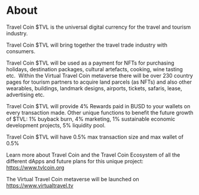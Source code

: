 # About

Travel Coin $TVL is the universal digital currency for the travel and tourism industry.

Travel Coin $TVL will bring together the travel trade industry with consumers.

Travel Coin $TVL will be used as a payment for NFTs for purchasing holidays, destination packages, cultural artefacts, cooking, wine tasting etc.  Within the Virtual Travel Coin metaverse there will be over 230 country pages for tourism partners to acquire land parcels (as NFTs) and also other wearables, buildings, landmark designs, airports, tickets, safaris, lease, advertising etc.

Travel Coin $TVL will provide 4% Rewards paid in BUSD to your wallets on every transaction made. Other unique functions to benefit the future growth of $TVL: 1% buyback burn, 4% marketing, 1% sustainable economic development projects, 5% liquidity pool.  

Travel Coin $TVL will have 0.5% max transaction size and max wallet of 0.5% 

Learn more about Travel Coin and the Travel Coin Ecosystem of all the different dApps and future plans for this unique project: https://www.tvlcoin.org

The Virtual Travel Coin metaverse will be launched on https://www.virtualtravel.tv
